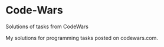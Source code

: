 # Code-Wars
Solutions of tasks from CodeWars

My solutions for programming tasks posted on codewars.com.
